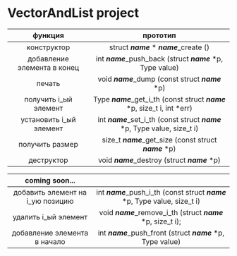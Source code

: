 # VectorAndList project

| функция | прототип |
| :---: | :---: |
| конструктор | struct **_name_** * **_name_**_create () |
| добавление элемента в конец | int **_name_**_push_back (struct **_name_** *p, Type value) |
| печать | void **_name_**_dump (const struct **_name_** *p) |
| получить i_ый элемент | Type **_name_**_get_i_th (const struct **_name_** *p, size_t i, int *err) |
| установить i_ый элемент | int **_name_**_set_i_th (const struct **_name_** *p, Type value, size_t i) |
| получить размер | size_t **_name_**_get_size (const struct **_name_** *p) |
| деструктор | void **_name_**_destroy (struct **_name_** *p) |

| coming soon... | |
| :---: | :---: |
| добавить элемент на i_ую позицию | int **_name_**_push_i_th (const struct **_name_** *p, Type value, size_t i) |
| удалить i_ый элемент | void **_name_**_remove_i_th (struct **_name_** *p, size_t i);|
| добавление элемента в начало | int **_name_**_push_front (struct **_name_** *p, Type value) |

